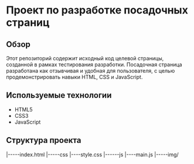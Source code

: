 # Проект по разработке посадочных страниц

## Обзор

Этот репозиторий содержит исходный код целевой страницы, созданной в рамках тестирования разработки.
Посадочная страница разработана как отзывчивая и удобная для пользователя, с целью продемонстрировать навыки HTML, CSS и JavaScript.

## Используемые технологии

- HTML5
- CSS3
- JavaScript

## Структура проекта

|-----index.html
|-----css
        |----style.css
|------js
       |----main.js
|-----img/
       
